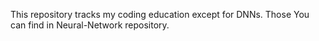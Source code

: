 This repository tracks my coding education except for DNNs. Those You can find in Neural-Network repository. 
